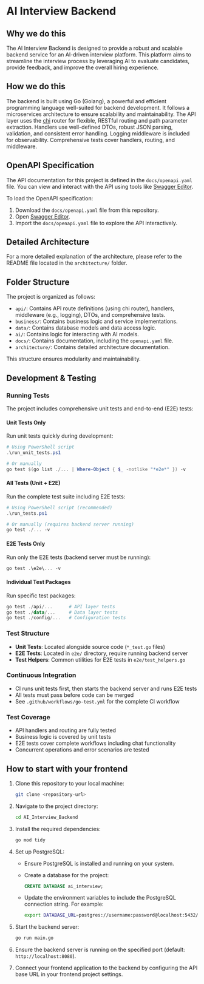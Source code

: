 # AI Interview Backend

## Why we do this

The AI Interview Backend is designed to provide a robust and scalable backend service for an AI-driven interview platform. This platform aims to streamline the interview process by leveraging AI to evaluate candidates, provide feedback, and improve the overall hiring experience.

## How we do this

The backend is built using Go (Golang), a powerful and efficient programming language well-suited for backend development. It follows a microservices architecture to ensure scalability and maintainability. The API layer uses the [chi](https://github.com/go-chi/chi) router for flexible, RESTful routing and path parameter extraction. Handlers use well-defined DTOs, robust JSON parsing, validation, and consistent error handling. Logging middleware is included for observability. Comprehensive tests cover handlers, routing, and middleware.

## OpenAPI Specification

The API documentation for this project is defined in the `docs/openapi.yaml` file. You can view and interact with the API using tools like [Swagger Editor](https://editor.swagger.io/).

To load the OpenAPI specification:

1. Download the `docs/openapi.yaml` file from this repository.
2. Open [Swagger Editor](https://editor.swagger.io/).
3. Import the `docs/openapi.yaml` file to explore the API interactively.

## Detailed Architecture

For a more detailed explanation of the architecture, please refer to the README file located in the `architecture/` folder.

## Folder Structure

The project is organized as follows:

- `api/`: Contains API route definitions (using chi router), handlers, middleware (e.g., logging), DTOs, and comprehensive tests.
- `business/`: Contains business logic and service implementations.
- `data/`: Contains database models and data access logic.
- `ai/`: Contains logic for interacting with AI models.
- `docs/`: Contains documentation, including the `openapi.yaml` file.
- `architecture/`: Contains detailed architecture documentation.

This structure ensures modularity and maintainability.

## Development & Testing

### Running Tests

The project includes comprehensive unit tests and end-to-end (E2E) tests:

#### Unit Tests Only
Run unit tests quickly during development:
```powershell
# Using PowerShell script
.\run_unit_tests.ps1

# Or manually
go test $(go list ./... | Where-Object { $_ -notlike "*e2e*" }) -v
```

#### All Tests (Unit + E2E)
Run the complete test suite including E2E tests:
```powershell
# Using PowerShell script (recommended)
.\run_tests.ps1

# Or manually (requires backend server running)
go test ./... -v
```

#### E2E Tests Only
Run only the E2E tests (backend server must be running):
```powershell
go test .\e2e\... -v
```

#### Individual Test Packages
Run specific test packages:
```powershell
go test ./api/...      # API layer tests
go test ./data/...     # Data layer tests
go test ./config/...   # Configuration tests
```

### Test Structure
- **Unit Tests**: Located alongside source code (`*_test.go` files)
- **E2E Tests**: Located in `e2e/` directory, require running backend server
- **Test Helpers**: Common utilities for E2E tests in `e2e/test_helpers.go`

### Continuous Integration
- CI runs unit tests first, then starts the backend server and runs E2E tests
- All tests must pass before code can be merged
- See `.github/workflows/go-test.yml` for the complete CI workflow

### Test Coverage
- API handlers and routing are fully tested
- Business logic is covered by unit tests  
- E2E tests cover complete workflows including chat functionality
- Concurrent operations and error scenarios are tested

## How to start with your frontend

1. Clone this repository to your local machine:

   ```bash
   git clone <repository-url>
   ```

2. Navigate to the project directory:

   ```bash
   cd AI_Interview_Backend
   ```

3. Install the required dependencies:

   ```bash
   go mod tidy
   ```

4. Set up PostgreSQL:

   - Ensure PostgreSQL is installed and running on your system.
   - Create a database for the project:

     ```sql
     CREATE DATABASE ai_interview;
     ```

   - Update the environment variables to include the PostgreSQL connection string. For example:

     ```bash
     export DATABASE_URL=postgres://username:password@localhost:5432/ai_interview
     ```

5. Start the backend server:

   ```bash
   go run main.go
   ```

6. Ensure the backend server is running on the specified port (default: `http://localhost:8080`).

7. Connect your frontend application to the backend by configuring the API base URL in your frontend project settings.
